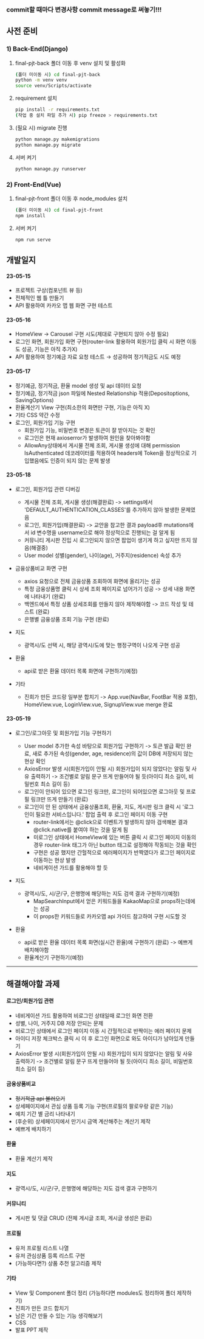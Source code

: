 ### commit할 때마다 변경사항 commit message로 써놓기!!!

## 사전 준비

### 1) Back-End(Django)

1.   final-pjt-back 폴더 이동 후 venv 설치 및  활성화

     ```bash
     (폴더 미이동 시) cd final-pjt-back
     python -m venv venv
     source venv/Scripts/activate
     ```

2.   requirement 설치

     ```bash
     pip install -r requirements.txt
     (작업 중 설치 파일 추가 시) pip freeze > requirements.txt
     ```

3.   (필요 시) migrate 진행

     ```bash
     python manage.py makemigrations
     python manage.py migrate
     ```

4.   서버 켜기

     ```bash
     python manage.py runserver
     ```



### 2) Front-End(Vue)

1.   final-pjt-front 폴더 이동 후 node_modules 설치

     ```bash
     (폴더 미이동 시) cd final-pjt-front
     npm install
     ```

2.   서버 켜기

     ```bash
     npm run serve
     ```



## 개발일지

#### 23-05-15

*   프로젝트 구상(컴포넌트 뷰 등)
*   전체적인 웹 틀 만들기
*   API 활용하여 카카오 맵 웹 화면 구현 테스트

#### 23-05-16

*   HomeView → Carousel 구현 시도(제대로 구현되지 않아 수정 필요)
*   로그인 화면, 회원가입 화면 구현(router-link 활용하여 회원가입 클릭 시 화면 이동도 성공, 기능은 아직 추가X)
*   API 활용하여 정기예금 자료 요청 테스트 → 성공하여 정기적금도 시도 예정

#### 23-05-17

*   정기예금, 정기적금, 환율 model 생성 및 api 데이터 요청
*   정기예금, 정기적금 json 파일에 Nested Relationship 적용(Depositoptions, SavingOptions)
*   환율계산기 View 구현(최소한의 화면만 구현, 기능은 아직 X)
*   기타 CSS 약간 수정
*   로그인, 회원가입 기능 구현
     *   회원가입 기능, 비밀번호 변경은 토큰이 잘 받아지는 것 확인
     *   로그인은 현재 axioserror가 발생하여 원인을 찾아봐야함
     *   AllowAny상태에서 게시물 전체 조회, 게시물 생성에 대해 permission IsAuthenticated 데코레이터를 적용하여 headers에 Token을 정상적으로 기입했음에도 인증이 되지 않는 문제 발생

#### 23-05-18

*   로그인, 회원가입 관련 디버깅
     * 게시물 전체 조회, 게시물 생성(해결완료) -> settings에서 'DEFAULT_AUTHENTICATION_CLASSES'를 추가하지 않아 발생한 문제였음
     * 로그인, 회원가입(해결완료) -> 교안을 참고한 결과 payload후 mutations에서 id 변수명을 username으로 해야 정상적으로 진행되는 걸 알게 됨
     * 커뮤니티 게시판 진입 시 로그인되지 않으면 팝업이 생기게 하고 싶지만 뜨지 않음(해결중)
     * User model 성별(gender), 나이(age), 거주지(residence) 속성 추가

*   금융상품비교 화면 구현
     *   axios 요청으로 전체 금융상품 조회하여 화면에 올리기는 성공
     *   특정 금융상품명 클릭 시 상세 조회 페이지로 넘어가기 성공 -> 상세 내용 화면에 나타내기 (완료)
     *   백엔드에서 특정 상품 상세조회를 만들지 않아 제작해야함 -> 코드 작성 및 테스트 (완료)
     *   은행별 금융상품 조회 기능 구현 (완료)

*   지도
     * 광역시/도 선택 시, 해당 광역시/도에 맞는 행정구역이 나오게 구현 성공

*   환율
     * api로 받은 환율 데이터 목록 화면에 구현하기(예정)

*   기타
     * 진희가 만든 코드랑 일부분 합치기 -> App.vue(NavBar, FootBar 적용 포함), HomeView.vue, LoginView.vue, SignupView.vue merge 완료

#### 23-05-19

*   로그인/로그아웃 및 회원가입 기능 구현하기
     * User model 추가한 속성 바탕으로 회원가입 구현하기 -> 토큰 발급 확인 완료, 새로 추가된 속성(gender, age, residence)의 값이 DB에 저장되지 않는 현상 확인
     * AxiosError 발생 시(회원가입이 안될 시) 회원가입이 되지 않았다는 알림 및 사유 출력하기
       -> 조건별로 알림 문구 뜨게 만들어야 될 듯(아이디 최소 길이, 비밀번호 최소 길이 등)
     * 로그인이 안되어 있으면 로그인 링크만, 로그인이 되어있으면 로그아웃 및 프로필 링크만 뜨게 만들기 (완료)
     * 로그인이 안 된 상태에서 금융상품조회, 환율, 지도, 게시판 링크 클릭 시 '로그인이 필요한 서비스입니다.' 팝업 출력 후 로그인 페이지 이동 구현
          * router-link에서는 @click으로 이벤트가 발생하지 않아 검색해본 결과 @click.native를 붙여야 하는 것을 알게 됨
          * 미로그인 상태에서 HomeView에 있는 버튼 클릭 시 로그인 페이지 이동의 경우 router-link 태그가 아닌 button 태그로 설정해야 작동되는 것을 확인
          * 구현은 성공 했지만 간헐적으로 에러페이지가 반짝였다가 로그인 페이지로 이동하는 현상 발생 
          * 네비게이션 가드를 활용해야 할 듯

*   지도
     * 광역시/도, 시/군/구, 은행명에 해당하는 지도 검색 결과 구현하기(예정) 
          * MapSearchInput에서 얻은 키워드들을 KakaoMap으로 props하는데에는 성공
          * 이 props한 키워드들로 카카오맵 api 가이드 참고하여 구현 시도할 것

*   환율
     * api로 받은 환율 데이터 목록 화면(실시간 환율)에 구현하기 (완료) -> 예쁘게 배치해야함
     * 환율계산기 구현하기(예정)


---------------------------------------------

## 해결해야할 과제

#### 로그인/회원가입 관련

* 네비게이션 가드 활용하여 비로그인 상태일때 로그인 화면 전환
* 성별, 나이, 거주지 DB 저장 안되는 문제
* 비로그인 상태에서 로그인 페이지 이동 시 간헐적으로 반짝이는 에러 페이지 문제
* 아이디 저장 체크박스 클릭 시 이 후 로그인 화면으로 와도 아이디가 남아있게 만들기
* AxiosError 발생 시(회원가입이 안될 시) 회원가입이 되지 않았다는 알림 및 사유 출력하기
     -> 조건별로 알림 문구 뜨게 만들어야 될 듯(아이디 최소 길이, 비밀번호 최소 길이 등)

#### 금융상품비교

* ~~정기적금 api 불러오기~~
* 상세페이지에서 관심 상품 등록 기능 구현(프로필의 팔로우랑 같은 기능)
* 예치 기간 별 금리 나타내기
* (후순위) 상세페이지에서 만기시 금액 계산해주는 계산기 제작
* 예쁘게 배치하기

#### 환율

* 환율 계산기 제작

#### 지도

* 광역시/도, 시/군/구, 은행명에 해당하는 지도 검색 결과 구현하기

#### 커뮤니티

* 게시판 및 댓글 CRUD (전체 게시글 조회, 게시글 생성은 완료)

#### 프로필

* 유저 프로필 리스트 나열
* 유저 관심상품 등록 리스트 구현
* (가능하다면?) 상품 추천 알고리즘 제작

#### 기타

* View 및 Component 폴더 정리 (가능하다면 modules도 정리하여 폴더 제작하기)
* 진희가 만든 코드 합치기
* 남은 기간 만들 수 있는 기능 생각해보기
* CSS
* 발표 PPT 제작